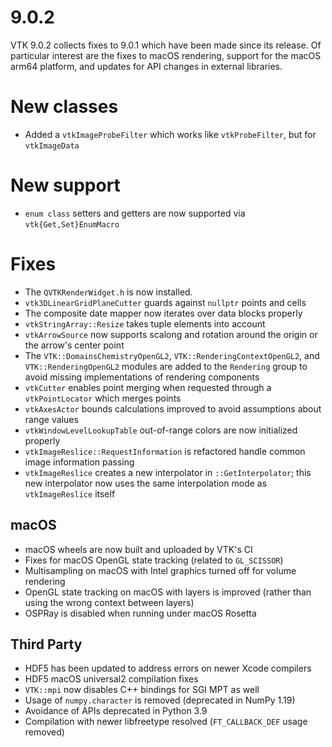 # 9.0.2

VTK 9.0.2 collects fixes to 9.0.1 which have been made since its release. Of
particular interest are the fixes to macOS rendering, support for the macOS
arm64 platform, and updates for API changes in external libraries.

# New classes

  - Added a `vtkImageProbeFilter` which works like `vtkProbeFilter`, but for
    `vtkImageData`

# New support

  - `enum class` setters and getters are now supported via
    `vtk{Get,Set}EnumMacro`

# Fixes

  - The `QVTKRenderWidget.h` is now installed.
  - `vtk3DLinearGridPlaneCutter` guards against `nullptr` points and cells
  - The composite date mapper now iterates over data blocks properly
  - `vtkStringArray::Resize` takes tuple elements into account
  - `vtkArrowSource` now supports scalong and rotation around the origin or the
    arrow's center point
  - The `VTK::DomainsChemistryOpenGL2`, `VTK::RenderingContextOpenGL2`, and
    `VTK::RenderingOpenGL2` modules are added to the `Rendering` group to avoid
    missing implementations of rendering components
  - `vtkCutter` enables point merging when requested through a
    `vtkPointLocator` which merges points
  - `vtkAxesActor` bounds calculations improved to avoid assumptions about
    range values
  - `vtkWindowLevelLookupTable` out-of-range colors are now initialized
    properly
  - `vtkImageReslice::RequestInformation` is refactored handle common image
    information passing
  - `vtkImageReslice` creates a new interpolator in `::GetInterpolator`; this
    new interpolator now uses the same interpolation mode as `vtkImageReslice`
    itself

## macOS

  - macOS wheels are now built and uploaded by VTK's CI
  - Fixes for macOS OpenGL state tracking (related to `GL_SCISSOR`)
  - Multisampling on macOS with Intel graphics turned off for volume rendering
  - OpenGL state tracking on macOS with layers is improved (rather than using
    the wrong context between layers)
  - OSPRay is disabled when running under macOS Rosetta

## Third Party

  - HDF5 has been updated to address errors on newer Xcode compilers
  - HDF5 macOS universal2 compilation fixes
  - `VTK::mpi` now disables C++ bindings for SGI MPT as well
  - Usage of `numpy.character` is removed (deprecated in NumPy 1.19)
  - Avoidance of APIs deprecated in Python 3.9
  - Compilation with newer libfreetype resolved (`FT_CALLBACK_DEF` usage
    removed)
